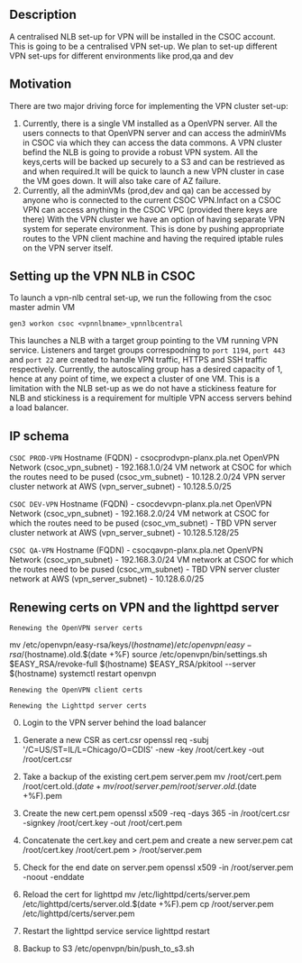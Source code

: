 ## Description

A centralised NLB set-up for VPN will be installed in the CSOC account. This is going to be a centralised VPN set-up. We plan to set-up different VPN set-ups for different environments like prod,qa and dev


## Motivation

There are two major driving force for implementing the VPN cluster set-up:

1) Currently, there is a single VM installed as a OpenVPN server. All the users connects to that OpenVPN server and can access the adminVMs in CSOC via which they can access the data commons. A VPN cluster befind the NLB is going to provide a robust VPN system. All the keys,certs will be backed up securely to a S3 and can be restrieved as and when required.It will be quick to launch a new VPN cluster in case the VM goes down. It will also take care of AZ failure.
2) Currently, all the adminVMs (prod,dev and qa) can be accessed by anyone who is connected to the current CSOC VPN.Infact on a CSOC VPN can access anything in the CSOC VPC (provided there keys are there) With the VPN cluster we have an option of having separate VPN system for seperate environment. This is done by pushing appropriate routes to the VPN client machine and having the required iptable rules on the VPN server itself.

## Setting up the VPN NLB in CSOC

To launch a vpn-nlb central set-up, we run the following from the csoc master admin VM 

```gen3 workon csoc <vpnnlbname>_vpnnlbcentral```

This launches a NLB with a target group pointing to the VM running  VPN service. Listeners and target groups correspodning to ```port 1194```, ```port 443``` and  ```port 22```  are created to handle VPN traffic, HTTPS and SSH traffic respectively. Currently, the autoscaling group has a desired capacity of 1, hence at any point of time, we expect a cluster of one VM. This is a limitation with the NLB set-up as we do not have a stickiness feature for NLB and stickiness is a requirement for multiple VPN access servers behind a load balancer.


## IP schema

```CSOC PROD-VPN```
Hostname (FQDN) - csocprodvpn-planx.pla.net
OpenVPN Network (csoc_vpn_subnet) - 192.168.1.0/24
VM network at CSOC for which the routes need to be pused (csoc_vm_subnet) -  10.128.2.0/24
VPN server cluster network at AWS (vpn_server_subnet) - 10.128.5.0/25


```CSOC DEV-VPN```
Hostname (FQDN) - csocdevvpn-planx.pla.net
OpenVPN Network (csoc_vpn_subnet) - 192.168.2.0/24
VM network at CSOC for which the routes need to be pused (csoc_vm_subnet) -  TBD
VPN server cluster network at AWS (vpn_server_subnet) - 10.128.5.128/25



```CSOC QA-VPN```
Hostname (FQDN) - csocqavpn-planx.pla.net
OpenVPN Network (csoc_vpn_subnet) - 192.168.3.0/24
VM network at CSOC for which the routes need to be pused (csoc_vm_subnet) -  TBD
VPN server cluster network at AWS (vpn_server_subnet) - 10.128.6.0/25


## Renewing certs on VPN and the lighttpd server

```Renewing the OpenVPN server certs```

mv /etc/openvpn/easy-rsa/keys/$(hostname) /etc/openvpn/easy-rsa/$(hostname).old.$(date +%F)
source /etc/openvpn/bin/settings.sh
$EASY_RSA/revoke-full $(hostname)
$EASY_RSA/pkitool --server $(hostname)
systemctl restart openvpn

```Renewing the OpenVPN client certs```


```Renewing the Lighttpd server certs```

0. Login to the VPN server behind the load balancer

1. Generate a new CSR as cert.csr
openssl req  -subj '/C=US/ST=IL/L=Chicago/O=CDIS' -new -key /root/cert.key -out /root/cert.csr

2. Take a backup of the existing cert.pem server.pem
mv /root/cert.pem /root/cert.old.$(date +%F).pem
mv /root/server.pem /root/server.old.$(date +%F).pem

3. Create the new cert.pem 
openssl x509 -req -days 365 -in /root/cert.csr -signkey /root/cert.key -out /root/cert.pem

4. Concatenate the cert.key and cert.pem and create a new server.pem
cat /root/cert.key /root/cert.pem > /root/server.pem

5. Check for the end date on server.pem
openssl x509 -in /root/server.pem -noout -enddate

6. Reload the cert for lighttpd
mv  /etc/lighttpd/certs/server.pem  /etc/lighttpd/certs/server.old.$(date +%F).pem
cp /root/server.pem /etc/lighttpd/certs/server.pem

7. Restart the lighttpd service
service lighttpd restart

8. Backup to S3
/etc/openvpn/bin/push_to_s3.sh





   

